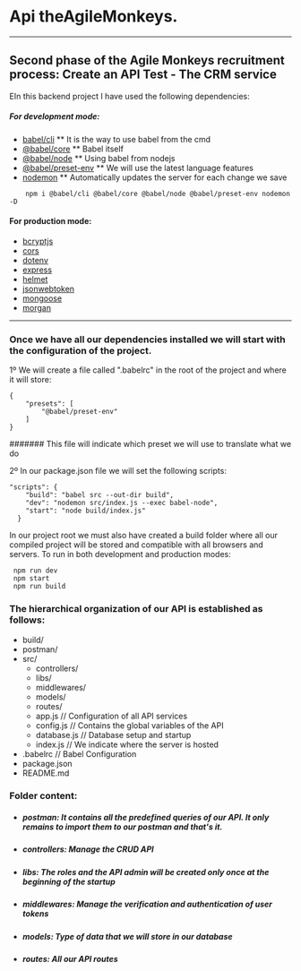 # Api theAgileMonkeys.
***
## Second phase of the Agile Monkeys recruitment process: Create an API Test - The CRM service

EIn this backend project I have used the following dependencies:
 ##### For development mode:
- [babel/cli](https://babeljs.io/docs/en/babel-cli) ** It is the way to use babel from the cmd
- [@babel/core](https://babeljs.io/docs/en/babel-core) ** Babel itself
- [@babel/node](https://babeljs.io/docs/en/babel-node) ** Using babel from nodejs
- [@babel/preset-env](https://babeljs.io/docs/en/babel-preset-env) ** We will use the latest language features
- [nodemon](https://www.npmjs.com/package/nodemon) ** Automatically updates the server for each change we save

```
    npm i @babel/cli @babel/core @babel/node @babel/preset-env nodemon -D
```

#### For production mode:
- [bcryptjs]()
- [cors]()
- [dotenv]()
- [express]()
- [helmet]()
- [jsonwebtoken]()
- [mongoose]()
- [morgan]()

***
### Once we have all our dependencies installed we will start with the configuration of the project.

1º We will create a file called ".babelrc" in the root of the project and where it will store:

```
{
    "presets": [
        "@babel/preset-env"
    ]
}
```
####### This file will indicate which preset we will use to translate what we do

2º In our package.json file we will set the following scripts:
```
"scripts": {
    "build": "babel src --out-dir build",
    "dev": "nodemon src/index.js --exec babel-node",
    "start": "node build/index.js"
  }
```
In our project root we must also have created a build folder where all our compiled project will be stored and compatible with all browsers and servers. To run in both development and production modes:
```
 npm run dev 
 npm start
 npm run build
```
### The hierarchical organization of our API is established as follows:
 * build/
 * postman/
 * src/
    * controllers/ 
    * libs/ 
    * middlewares/ 
    * models/ 
    * routes/ 
    * app.js // Configuration of all API services
    * config.js // Contains the global variables of the API
    * database.js // Database setup and startup
    * index.js // We indicate where the server is hosted
* .babelrc // Babel Configuration
* package.json
* README.md

### Folder content:
- ##### postman: It contains all the predefined queries of our API. It only remains to import them to our postman and that's it.
- ##### controllers: Manage the CRUD API
- ##### libs: The roles and the API admin will be created only once at the beginning of the startup
- ##### middlewares: Manage the verification and authentication of user tokens
- ##### models: Type of data that we will store in our database
- ##### routes: All our API routes
